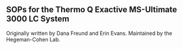 ## SOPs for the Thermo Q Exactive MS-Ultimate 3000 LC System

Originally written by Dana Freund and Erin Evans. Maintained by the Hegeman-Cohen Lab.
